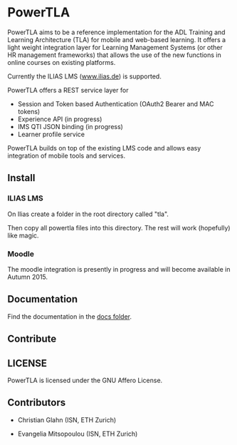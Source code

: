 # PowerTLA


PowerTLA aims to be a reference implementation for the ADL Training and Learning Architecture (TLA) for mobile and web-based
learning. It offers a light weight integration layer for Learning Management Systems (or other HR management frameworks)
that allows the use of the new functions in online courses on existing platforms.

Currently the ILIAS LMS (www.ilias.de) is supported.

PowerTLA offers a REST service layer for

* Session and Token based Authentication (OAuth2 Bearer and MAC tokens)
* Experience API (in progress)
* IMS QTI JSON binding (in progress)
* Learner profile service

PowerTLA builds on top of the existing LMS code and allows easy integration of mobile tools and services.

## Install

### ILIAS LMS

On Ilias create a folder in the root directory called "tla".

Then copy all powertla files into this directory. The rest will work (hopefully) like magic.

### Moodle

The moodle integration is presently in progress and will become available in Autumn 2015. 

## Documentation

Find the documentation in the [docs folder](docs/).

## Contribute

## LICENSE

PowerTLA is licensed under the GNU Affero License.

## Contributors

* Christian Glahn (ISN, ETH Zurich)

* Evangelia Mitsopoulou (ISN, ETH Zurich)

